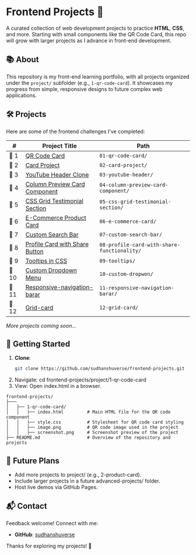 # Frontend Projects 🌟

A curated collection of web development projects to practice **HTML**, **CSS**, and more. Starting with small components like the QR Code Card, this repo will grow with larger projects as I advance in front-end development.

## 📚 About

This repository is my front-end learning portfolio, with all projects organized under the `project/` subfolder (e.g., `1-qr-code-card`). It showcases my progress from simple, responsive designs to future complex web applications.

## 🛠️ Projects

Here are some of the frontend challenges I've completed:

| #   | Project Title                                             | Path                                            |
|-----|-----------------------------------------------------------|-------------------------------------------------|
| 🔹 1 | [QR Code Card](./01-qr-code-card)                         | `01-qr-code-card/`                              |
| 🔹 2 | [Card Project](./02-card-project)                         | `02-card-project/`                              |
| 🔹 3 | [YouTube Header Clone](./03-youtube-header)              | `03-youtube-header/`                            |
| 🔹 4 | [Column Preview Card Component](./04-column-preview-card-component) | `04-column-preview-card-component/`     |
| 🔹 5 | [CSS Grid Testimonial Section](./05-css-grid-testimonial-section) | `05-css-grid-testimonial-section/`     |
| 🔹 6 | [E-Commerce Product Card](./06-e-commerce-card)          | `06-e-commerce-card/`                           |
| 🔹 7 | [Custom Search Bar](./07-custom-search-bar)              | `07-custom-search-bar/`                         |
| 🔹 8 | [Profile Card with Share Button](./08-profile-card-with-share-functionality) | `08-profile-card-with-share-functionality/` |
| 🔹 9 | [Tooltips in CSS](./09-tooltips)                         | `09-tooltips/`                                  |
| 🔹 10| [Custom Dropdown Menu](./10-custom-dropwon)              | `10-custom-dropwon/`                            |
| 🔹 11| [Responsive-navigation-barar](./11-responsive-navigation-barar) | `11-responsive-navigation-barar/`        |
| 🔹 12| [Grid-card](./12-grid-card)              | `12-grid-card/`                            |


*More projects coming soon...*

## 🚀 Getting Started

1. **Clone**:
   ```bash
   git clone https://github.com/sudhanshuverse/frontend-projects.git

2.  Navigate: cd frontend-projects/project/1-qr-code-card
3.  View: Open index.html in a browser.

```
frontend-projects/
├───
│   ├── 1-qr-code-card/
│   │   ├── index.html         # Main HTML file for the QR code component
│   │   ├── style.css          # Stylesheet for QR code card styling
│   │   ├── image.png          # QR code image used in the project
│   │   ├── screenshot.png     # Screenshot preview of the project
├── README.md                  # Overview of the repository and projects
```

## 🌱 Future Plans
- Add more projects to project/ (e.g., 2-product-card).
- Include larger projects in a future advanced-projects/ folder.
- Host live demos via GitHub Pages.


## 📬 Contact

Feedback welcome! Connect with me:

- **GitHub**: [sudhanshuverse](https://github.com/sudhanshuverse)

Thanks for exploring my projects! 🚀
